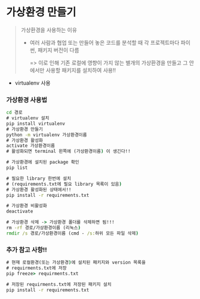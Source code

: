 # 가상환경 만들기

> 가상환경을 사용하는 이유
>
> - 여러 사람과 협업 또는 만들어 놓은 코드를 분석할 때 각 프로젝트마다 파이썬, 패키지 버전이 다름
>
>   => 이로 인해 기존 로컬에 영향이 가지 않는 별개의 가상환경을 만들고 그 안에서만 사용할 패키지를 설치하여 사용!!

- virtualenv 사용


### 가상환경 사용법

```cmd
cd 경로
# virtualenv 설치
pip install virtualenv	
# 가상환경 만들기
python -m virtualenv 가상환경이름	
# 가상환경 활성화
activate 가상환경이름
# 활성화되면 terminal 왼쪽에 (가상환경이름) 이 생긴다!!

# 가상환경에 설치된 package 확인
pip list

# 필요한 library 한번에 설치
# (requirements.txt에 필요 library 목록이 있음)
# 가상환경 활성화된 상태에서!!
pip install -r requirements.txt

# 가상환경 비활성화
deactivate

# 가상환경 삭제 -> 가상환경 폴더를 삭제하면 됨!!!
rm -rf 경로/가상환경이름 (리눅스)
rmdir /s 경로/가상환경이름 (cmd - /s:하위 모든 파일 삭제)
```



### 추가 참고 사항!!

```cmd
# 현재 로컬환경(또는 가상환경)에 설치된 패키지와 version 목록을
# requirments.txt에 저장
pip freeze> requirments.txt

# 저장된 requirments.txt에 저장된 패키지 설치
pip install -r requirements.txt
```

